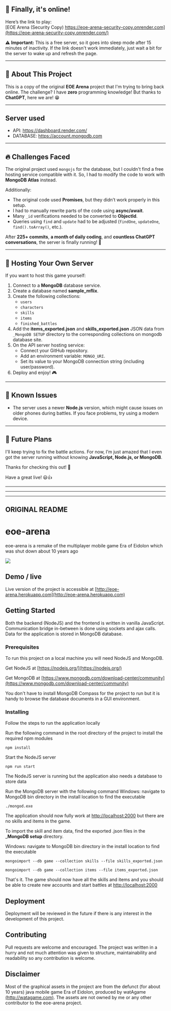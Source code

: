 ## 🎉 Finally, it's online!  

Here’s the link to play:  
[EOE Arena (Security Copy) https://eoe-arena-security-copy.onrender.com](https://eoe-arena-security-copy.onrender.com/)  

⚠ **Important:** This is a free server, so it goes into sleep mode after 15 minutes of inactivity. If the link doesn't work immediately, just wait a bit for the server to wake up and refresh the page.  

---

## 📌 About This Project  

This is a copy of the original **EOE Arena** project that I'm trying to bring back online. The challenge? I have **zero** programming knowledge! But thanks to **ChatGPT**, here we are! 😁  

---
## Server used
- API: https://dashboard.render.com/
- DATABASE: https://account.mongodb.com

---

## 🔥 Challenges Faced  

The original project used `mongojs` for the database, but I couldn't find a free hosting service compatible with it. So, I had to modify the code to work with **MongoDB Atlas** instead.  

Additionally:  
- The original code used **Promises**, but they didn’t work properly in this setup.  
- I had to manually rewrite parts of the code using **async/await**.  
- Many `_id` verifications needed to be converted to **ObjectId**.  
- Queries using `find` and `update` had to be adjusted (`findOne`, `updateOne`, `find().toArray()`, etc.).  

After **225+ commits**, **a month of daily coding**, and **countless ChatGPT conversations**, the server is finally running! 🎉  

---

## 🚀 Hosting Your Own Server  

If you want to host this game yourself:  
1. Connect to a **MongoDB** database service.  
2. Create a database named **sample_mflix**.  
3. Create the following collections:  
   - `users`  
   - `characters`  
   - `skills`  
   - `items`  
   - `finished_battles`  
4. Add the **items_exported.json** and **skills_exported.json** JSON data from `_MongoDB SETUP` directory to the corresponding collections on mongodb database site.  
5. On the API server hosting service:  
   - Connect your GitHub repository.  
   - Add an environment variable: `MONGO_URI`.  
   - Set its value to your MongoDB connection string (including user/password).  
6. Deploy and enjoy! 🎮  

---

## 🚨 Known Issues  

- The server uses a newer **Node.js** version, which might cause issues on older phones during battles. If you face problems, try using a modern device.  

---

## 🔮 Future Plans  

I'll keep trying to fix the battle actions. For now, I’m just amazed that I even got the server running without knowing **JavaScript, Node.js, or MongoDB**.  

Thanks for checking this out! 🎉  

Have a great live! 😃👍


------------
---
------------

## ORIGINAL README

# eoe-arena

eoe-arena is a remake of the multiplayer mobile game Era of Eidolon which was shut down about 10 years ago

![](eoe-arena-demo.gif)

## Demo / live

Live version of the project is accessible at [http://eoe-arena.herokuapp.com](http://eoe-arena.herokuapp.com)

## Getting Started

Both the backend (NodeJS) and the frontend is written in vanilla JavaScript. Communication bridge in-between is done using sockets and ajax calls. Data for the application is stored in MongoDB database.

### Prerequisites

To run this project on a local machine you will need NodeJS and MongoDB.


Get NodeJS at [https://nodejs.org/](https://nodejs.org/)

Get MongoDB at [https://www.mongodb.com/download-center/community](https://www.mongodb.com/download-center/community)



You don't have to install MongoDB Compass for the project to run but it is handy to browse the database documents in a GUI environment. 

### Installing

Follow the steps to run the application locally

Run the following command in the root directory of the project to install the required npm modules

```
npm install
```

Start the NodeJS server

```
npm run start
```

The NodeJS server is running but the application also needs a database to store data

Run the MongoDB server with the following command
Windows: navigate to MongoDB bin directory in the install location to find the executable

```
./mongod.exe
```

The application should now fully work at [http://localhost:2000](http://localhost:2000) but there are no skills and items in the game.

To import the skill and item data, find the exported .json files in the ___MongoDB setup__ directory.

Windows: navigate to MongoDB bin directory in the install location to find the executable

```
mongoimport --db game --collection skills --file skills_exported.json
```
```
mongoimport --db game --collection items --file items_exported.json
```

That's it. The game should now have all the skills and items and you should be able to create new accounts and start battles at [http://localhost:2000](http://localhost:2000)

## Deployment

Deployment will be reviewed in the future if there is any interest in the development of this project.

## Contributing

Pull requests are welcome and encouraged. The project was written in a hurry and not much attention was given to structure, maintainability and readability so any contribution is welcome.

## Disclaimer

Most of the graphical assets in the project are from the defunct (for about 10 years) java mobile game Era of Eidolon, produced by watAgame [(http://watagame.com)](http://watagame.com). The assets are not owned by me or any other contributor to the eoe-arena project.
